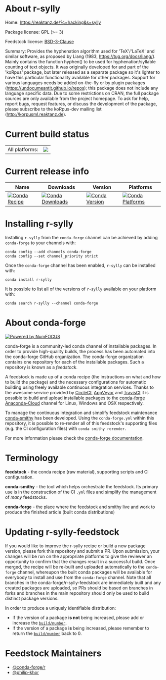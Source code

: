 About r-sylly
=============

Home: https://reaktanz.de/?c=hacking&s=sylly

Package license: GPL (>= 3)

Feedstock license: [BSD-3-Clause](https://github.com/conda-forge/r-sylly-feedstock/blob/master/LICENSE.txt)

Summary: Provides the hyphenation algorithm used for 'TeX'/'LaTeX' and similar software, as proposed by Liang (1983, <https://tug.org/docs/liang/>). Mainly contains the function hyphen() to be used for hyphenation/syllable counting of text objects. It was originally developed for and part of the 'koRpus' package, but later released as a separate package so it's lighter to have this particular functionality available for other packages. Support for various languages needs be added on-the-fly or by plugin packages (<https://undocumeantit.github.io/repos>); this package does not include any language specific data. Due to some restrictions on CRAN, the full package sources are only available from the project homepage. To ask for help, report bugs, request features, or discuss the development of the package, please subscribe to the koRpus-dev mailing list (<http://korpusml.reaktanz.de>).

Current build status
====================


<table><tr><td>All platforms:</td>
    <td>
      <a href="https://dev.azure.com/conda-forge/feedstock-builds/_build/latest?definitionId=7436&branchName=master">
        <img src="https://dev.azure.com/conda-forge/feedstock-builds/_apis/build/status/r-sylly-feedstock?branchName=master">
      </a>
    </td>
  </tr>
</table>

Current release info
====================

| Name | Downloads | Version | Platforms |
| --- | --- | --- | --- |
| [![Conda Recipe](https://img.shields.io/badge/recipe-r--sylly-green.svg)](https://anaconda.org/conda-forge/r-sylly) | [![Conda Downloads](https://img.shields.io/conda/dn/conda-forge/r-sylly.svg)](https://anaconda.org/conda-forge/r-sylly) | [![Conda Version](https://img.shields.io/conda/vn/conda-forge/r-sylly.svg)](https://anaconda.org/conda-forge/r-sylly) | [![Conda Platforms](https://img.shields.io/conda/pn/conda-forge/r-sylly.svg)](https://anaconda.org/conda-forge/r-sylly) |

Installing r-sylly
==================

Installing `r-sylly` from the `conda-forge` channel can be achieved by adding `conda-forge` to your channels with:

```
conda config --add channels conda-forge
conda config --set channel_priority strict
```

Once the `conda-forge` channel has been enabled, `r-sylly` can be installed with:

```
conda install r-sylly
```

It is possible to list all of the versions of `r-sylly` available on your platform with:

```
conda search r-sylly --channel conda-forge
```


About conda-forge
=================

[![Powered by NumFOCUS](https://img.shields.io/badge/powered%20by-NumFOCUS-orange.svg?style=flat&colorA=E1523D&colorB=007D8A)](http://numfocus.org)

conda-forge is a community-led conda channel of installable packages.
In order to provide high-quality builds, the process has been automated into the
conda-forge GitHub organization. The conda-forge organization contains one repository
for each of the installable packages. Such a repository is known as a *feedstock*.

A feedstock is made up of a conda recipe (the instructions on what and how to build
the package) and the necessary configurations for automatic building using freely
available continuous integration services. Thanks to the awesome service provided by
[CircleCI](https://circleci.com/), [AppVeyor](https://www.appveyor.com/)
and [TravisCI](https://travis-ci.com/) it is possible to build and upload installable
packages to the [conda-forge](https://anaconda.org/conda-forge)
[Anaconda-Cloud](https://anaconda.org/) channel for Linux, Windows and OSX respectively.

To manage the continuous integration and simplify feedstock maintenance
[conda-smithy](https://github.com/conda-forge/conda-smithy) has been developed.
Using the ``conda-forge.yml`` within this repository, it is possible to re-render all of
this feedstock's supporting files (e.g. the CI configuration files) with ``conda smithy rerender``.

For more information please check the [conda-forge documentation](https://conda-forge.org/docs/).

Terminology
===========

**feedstock** - the conda recipe (raw material), supporting scripts and CI configuration.

**conda-smithy** - the tool which helps orchestrate the feedstock.
                   Its primary use is in the construction of the CI ``.yml`` files
                   and simplify the management of *many* feedstocks.

**conda-forge** - the place where the feedstock and smithy live and work to
                  produce the finished article (built conda distributions)


Updating r-sylly-feedstock
==========================

If you would like to improve the r-sylly recipe or build a new
package version, please fork this repository and submit a PR. Upon submission,
your changes will be run on the appropriate platforms to give the reviewer an
opportunity to confirm that the changes result in a successful build. Once
merged, the recipe will be re-built and uploaded automatically to the
`conda-forge` channel, whereupon the built conda packages will be available for
everybody to install and use from the `conda-forge` channel.
Note that all branches in the conda-forge/r-sylly-feedstock are
immediately built and any created packages are uploaded, so PRs should be based
on branches in forks and branches in the main repository should only be used to
build distinct package versions.

In order to produce a uniquely identifiable distribution:
 * If the version of a package **is not** being increased, please add or increase
   the [``build/number``](https://docs.conda.io/projects/conda-build/en/latest/resources/define-metadata.html#build-number-and-string).
 * If the version of a package **is** being increased, please remember to return
   the [``build/number``](https://docs.conda.io/projects/conda-build/en/latest/resources/define-metadata.html#build-number-and-string)
   back to 0.

Feedstock Maintainers
=====================

* [@conda-forge/r](https://github.com/conda-forge/r/)
* [@philip-khor](https://github.com/philip-khor/)

